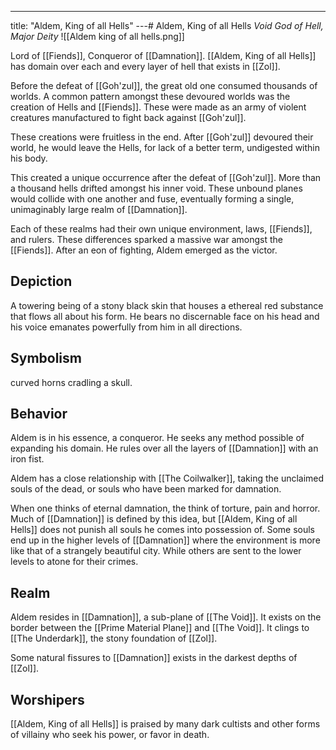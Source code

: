 ---
title: "Aldem, King of all Hells"
---# Aldem, King of all Hells
*Void God of Hell, Major Deity*
![[Aldem king of all hells.png]]

Lord of [[Fiends]], Conqueror of [[Damnation]]. [[Aldem, King of all Hells]] has domain over each and every layer of hell that exists in [[Zol]]. 

Before the defeat of [[Goh'zul]], the great old one consumed thousands of worlds. A common pattern amongst these devoured worlds was the creation of Hells and [[Fiends]]. These were made as an army of violent creatures manufactured to fight back against [[Goh'zul]].

These creations were fruitless in the end. After [[Goh'zul]] devoured their world, he would leave the Hells, for lack of a better term, undigested within his body.

This created a unique occurrence after the defeat of [[Goh'zul]]. More than a thousand hells drifted amongst his inner void. These unbound planes would collide with one another and fuse, eventually forming a single, unimaginably large realm of [[Damnation]].

Each of these realms had their own unique environment, laws, [[Fiends]], and rulers. These differences sparked a massive war amongst the [[Fiends]]. After an eon of fighting, Aldem emerged as the victor.

## Depiction
A towering being of a stony black skin that houses a  ethereal red substance that flows all about his form. He bears no discernable face on his head and his voice emanates powerfully from him in all directions. 

## Symbolism
curved horns cradling a skull.

## Behavior
Aldem is in his essence, a conqueror. He seeks any method possible of expanding his domain. He rules over all the layers of [[Damnation]] with an iron fist.

Aldem has a close relationship with [[The Coilwalker]], taking the unclaimed souls of the dead, or souls who have been marked for damnation.

When one thinks of eternal damnation, the think of torture, pain and horror. Much of [[Damnation]] is defined by this idea, but [[Aldem, King of all Hells]] does not punish all souls he comes into possession of. Some souls end up in the higher levels of [[Damnation]] where the environment is more like that of a strangely beautiful city. While others are sent to the lower levels to atone for their crimes.

## Realm
Aldem resides in [[Damnation]], a sub-plane of [[The Void]]. It exists on the border between the [[Prime Material Plane]] and [[The Void]]. It clings to [[The Underdark]], the stony foundation of [[Zol]].

Some natural fissures to [[Damnation]] exists in the darkest depths of [[Zol]].

## Worshipers
[[Aldem, King of all Hells]] is praised by many dark cultists and other forms of villainy who seek his power, or favor in death.
